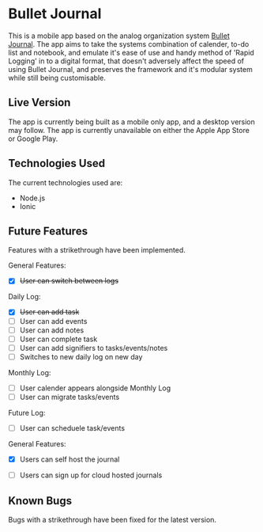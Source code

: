 # Bullet Journal

This is a mobile app based on the analog organization system
[Bullet Journal](http://bulletjournal.com/). The app aims to take the systems
combination of calender, to-do list and notebook, and emulate it's ease of use
and handy method of 'Rapid Logging' in to a digital format, that doesn't adversely
affect the speed of using Bullet Journal, and preserves the framework and it's
modular system while still being customisable.


## Live Version

The app is currently being built as a mobile only app, and a desktop version may
follow. The app is currently unavailable on either the Apple App Store or Google
Play.


## Technologies Used

The current technologies used are:

- Node.js
- Ionic


## Future Features

Features with a strikethrough have been implemented.

General Features:
- [x] ~~User can switch between logs~~

Daily Log:
- [x] ~~User can add task~~
- [ ] User can add events
- [ ] User can add notes
- [ ] User can complete task
- [ ] User can add signifiers to tasks/events/notes
- [ ] Switches to new daily log on new day

Monthly Log:
- [ ] User calender appears alongside Monthly Log
- [ ] User can migrate tasks/events

Future Log:
- [ ] User can scheduele task/events

General Features: 
- [x] Users can self host the journal 
- [ ] Users can sign up for cloud hosted journals


## Known Bugs

Bugs with a strikethrough have been fixed for the latest version.

